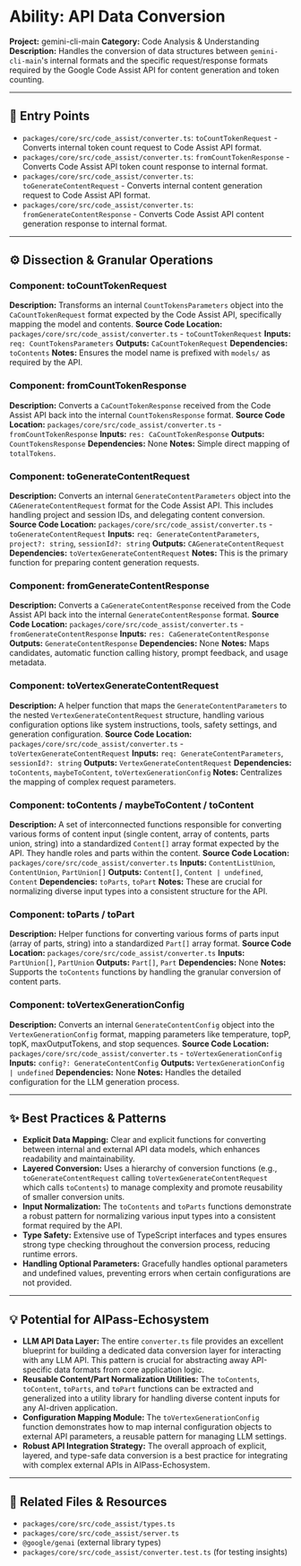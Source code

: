 # Ability: API Data Conversion

**Project:** gemini-cli-main
**Category:** Code Analysis & Understanding
**Description:** Handles the conversion of data structures between `gemini-cli-main`'s internal formats and the specific request/response formats required by the Google Code Assist API for content generation and token counting.

---

## 🎯 Entry Points

*   `packages/core/src/code_assist/converter.ts`: `toCountTokenRequest` - Converts internal token count request to Code Assist API format.
*   `packages/core/src/code_assist/converter.ts`: `fromCountTokenResponse` - Converts Code Assist API token count response to internal format.
*   `packages/core/src/code_assist/converter.ts`: `toGenerateContentRequest` - Converts internal content generation request to Code Assist API format.
*   `packages/core/src/code_assist/converter.ts`: `fromGenerateContentResponse` - Converts Code Assist API content generation response to internal format.

---

## ⚙️ Dissection & Granular Operations

### Component: toCountTokenRequest
**Description:** Transforms an internal `CountTokensParameters` object into the `CaCountTokenRequest` format expected by the Code Assist API, specifically mapping the model and contents.
**Source Code Location:** `packages/core/src/code_assist/converter.ts` - `toCountTokenRequest`
**Inputs:** `req: CountTokensParameters`
**Outputs:** `CaCountTokenRequest`
**Dependencies:** `toContents`
**Notes:** Ensures the model name is prefixed with `models/` as required by the API.

### Component: fromCountTokenResponse
**Description:** Converts a `CaCountTokenResponse` received from the Code Assist API back into the internal `CountTokensResponse` format.
**Source Code Location:** `packages/core/src/code_assist/converter.ts` - `fromCountTokenResponse`
**Inputs:** `res: CaCountTokenResponse`
**Outputs:** `CountTokensResponse`
**Dependencies:** None
**Notes:** Simple direct mapping of `totalTokens`.

### Component: toGenerateContentRequest
**Description:** Converts an internal `GenerateContentParameters` object into the `CAGenerateContentRequest` format for the Code Assist API. This includes handling project and session IDs, and delegating content conversion.
**Source Code Location:** `packages/core/src/code_assist/converter.ts` - `toGenerateContentRequest`
**Inputs:** `req: GenerateContentParameters`, `project?: string`, `sessionId?: string`
**Outputs:** `CAGenerateContentRequest`
**Dependencies:** `toVertexGenerateContentRequest`
**Notes:** This is the primary function for preparing content generation requests.

### Component: fromGenerateContentResponse
**Description:** Converts a `CaGenerateContentResponse` received from the Code Assist API back into the internal `GenerateContentResponse` format.
**Source Code Location:** `packages/core/src/code_assist/converter.ts` - `fromGenerateContentResponse`
**Inputs:** `res: CaGenerateContentResponse`
**Outputs:** `GenerateContentResponse`
**Dependencies:** None
**Notes:** Maps candidates, automatic function calling history, prompt feedback, and usage metadata.

### Component: toVertexGenerateContentRequest
**Description:** A helper function that maps the `GenerateContentParameters` to the nested `VertexGenerateContentRequest` structure, handling various configuration options like system instructions, tools, safety settings, and generation configuration.
**Source Code Location:** `packages/core/src/code_assist/converter.ts` - `toVertexGenerateContentRequest`
**Inputs:** `req: GenerateContentParameters`, `sessionId?: string`
**Outputs:** `VertexGenerateContentRequest`
**Dependencies:** `toContents`, `maybeToContent`, `toVertexGenerationConfig`
**Notes:** Centralizes the mapping of complex request parameters.

### Component: toContents / maybeToContent / toContent
**Description:** A set of interconnected functions responsible for converting various forms of content input (single content, array of contents, parts union, string) into a standardized `Content[]` array format expected by the API. They handle roles and parts within the content.
**Source Code Location:** `packages/core/src/code_assist/converter.ts`
**Inputs:** `ContentListUnion`, `ContentUnion`, `PartUnion[]`
**Outputs:** `Content[]`, `Content | undefined`, `Content`
**Dependencies:** `toParts`, `toPart`
**Notes:** These are crucial for normalizing diverse input types into a consistent structure for the API.

### Component: toParts / toPart
**Description:** Helper functions for converting various forms of parts input (array of parts, string) into a standardized `Part[]` array format.
**Source Code Location:** `packages/core/src/code_assist/converter.ts`
**Inputs:** `PartUnion[]`, `PartUnion`
**Outputs:** `Part[]`, `Part`
**Dependencies:** None
**Notes:** Supports the `toContents` functions by handling the granular conversion of content parts.

### Component: toVertexGenerationConfig
**Description:** Converts an internal `GenerateContentConfig` object into the `VertexGenerationConfig` format, mapping parameters like temperature, topP, topK, maxOutputTokens, and stop sequences.
**Source Code Location:** `packages/core/src/code_assist/converter.ts` - `toVertexGenerationConfig`
**Inputs:** `config?: GenerateContentConfig`
**Outputs:** `VertexGenerationConfig | undefined`
**Dependencies:** None
**Notes:** Handles the detailed configuration for the LLM generation process.

---

## ✨ Best Practices & Patterns

*   **Explicit Data Mapping:** Clear and explicit functions for converting between internal and external API data models, which enhances readability and maintainability.
*   **Layered Conversion:** Uses a hierarchy of conversion functions (e.g., `toGenerateContentRequest` calling `toVertexGenerateContentRequest` which calls `toContents`) to manage complexity and promote reusability of smaller conversion units.
*   **Input Normalization:** The `toContents` and `toParts` functions demonstrate a robust pattern for normalizing various input types into a consistent format required by the API.
*   **Type Safety:** Extensive use of TypeScript interfaces and types ensures strong type checking throughout the conversion process, reducing runtime errors.
*   **Handling Optional Parameters:** Gracefully handles optional parameters and undefined values, preventing errors when certain configurations are not provided.

---

## 💡 Potential for AIPass-Echosystem

*   **LLM API Data Layer:** The entire `converter.ts` file provides an excellent blueprint for building a dedicated data conversion layer for interacting with any LLM API. This pattern is crucial for abstracting away API-specific data formats from core application logic.
*   **Reusable Content/Part Normalization Utilities:** The `toContents`, `toContent`, `toParts`, and `toPart` functions can be extracted and generalized into a utility library for handling diverse content inputs for any AI-driven application.
*   **Configuration Mapping Module:** The `toVertexGenerationConfig` function demonstrates how to map internal configuration objects to external API parameters, a reusable pattern for managing LLM settings.
*   **Robust API Integration Strategy:** The overall approach of explicit, layered, and type-safe data conversion is a best practice for integrating with complex external APIs in AIPass-Echosystem.

---

## 🔗 Related Files & Resources

*   `packages/core/src/code_assist/types.ts`
*   `packages/core/src/code_assist/server.ts`
*   `@google/genai` (external library types)
*   `packages/core/src/code_assist/converter.test.ts` (for testing insights)
